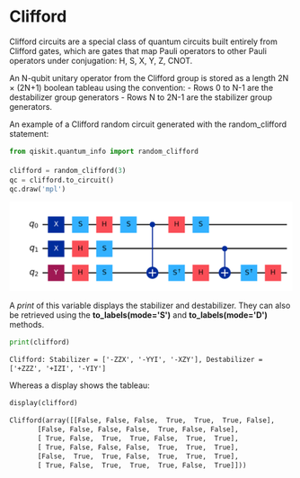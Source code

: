 # Clifford 

Clifford circuits are a special class of quantum circuits built entirely from Clifford gates, which are gates that map Pauli operators to other Pauli operators under conjugation: H, S, X, Y, Z, CNOT.

An N-qubit unitary operator from the Clifford group is stored as a length 2N × (2N+1) boolean tableau using the convention:
    - Rows 0 to N-1 are the destabilizer group generators
    - Rows N to 2N-1 are the stabilizer group generators.

An example of a Clifford random circuit generated with the random_clifford statement:

```python
from qiskit.quantum_info import random_clifford

clifford = random_clifford(3)
qc = clifford.to_circuit()
qc.draw('mpl')
```
!['random clifford'](../images/Clifford.png)

A *print* of this variable displays the stabilizer and destabilizer. They can also be retrieved using the **to_labels(mode='S')** and **to_labels(mode='D')** methods.

```python
print(clifford)
```

```
Clifford: Stabilizer = ['-ZZX', '-YYI', '-XZY'], Destabilizer = ['+ZZZ', '+IZI', '-YIY']
```

Whereas a display shows the tableau:
```python
display(clifford)
```

```
Clifford(array([[False, False, False,  True,  True,  True, False],
       [False, False, False, False,  True, False, False],
       [ True, False,  True,  True, False,  True,  True],
       [ True, False, False, False,  True,  True,  True],
       [False,  True,  True, False,  True,  True,  True],
       [ True, False,  True,  True,  True, False,  True]]))
```
